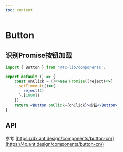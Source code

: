 ```yaml
---
toc: content
---
```

# Button

## 识别Promise按钮加载
```jsx
import { Button } from '@tc-lib/components';

export default () => {
    const onClick = ()=>new Promise((reject)=>{
      setTimeout(()=>{
        reject(1)
      },[1000])
    })
    return <Button onClick={onClick}>按钮</Button>
}
```
## API
参考 [https://4x.ant.design/components/button-cn/](https://4x.ant.design/components/button-cn/)




